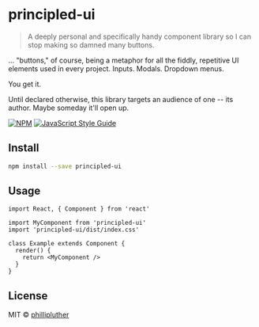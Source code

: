 # principled-ui

> A deeply personal and specifically handy component library so I can stop making so damned many buttons.

... "buttons," of course, being a metaphor for all the fiddly, repetitive UI elements used in every project. Inputs. Modals. Dropdown menus.

You get it.

Until declared otherwise, this library targets an audience of one -- its author. Maybe someday it'll open up.

[![NPM](https://img.shields.io/npm/v/principled-ui.svg)](https://www.npmjs.com/package/principled-ui) [![JavaScript Style Guide](https://img.shields.io/badge/code_style-standard-brightgreen.svg)](https://standardjs.com)

## Install

```bash
npm install --save principled-ui
```

## Usage

```tsx
import React, { Component } from 'react'

import MyComponent from 'principled-ui'
import 'principled-ui/dist/index.css'

class Example extends Component {
  render() {
    return <MyComponent />
  }
}
```

## License

MIT © [phillipluther](https://github.com/phillipluther)
